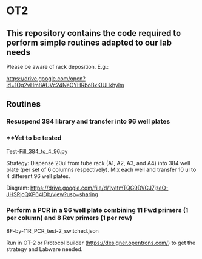 # OT2
## This repository contains the code required to perform simple routines adapted to our lab needs

Please be aware of rack deposition. E.g.:

https://drive.google.com/open?id=1Og2vHm8AUVc24NeOYHRboBxKIULkhylm

## Routines
### Resuspend 384 library and transfer into 96 well plates
### **Yet to be tested

Test-Fill_384_to_4_96.py

Strategy:
Dispense 20ul from tube rack (A1, A2, A3, and A4) into 384 well plate (per set of 6 columns respectively).
Mix each well and transfer 10 ul to 4 different 96 well plates.

Diagram:
https://drive.google.com/file/d/1yetmTQG9DVCJ7jzeO-JHSRjcQXP64lDb/view?usp=sharing

### Perform a PCR in a 96 well plate combining 11 Fwd primers (1 per column) and 8 Rev primers (1 per row)

8F-by-11R_PCR_test-2_switched.json

Run in OT-2 or Protocol builder (https://designer.opentrons.com/) to get the strategy and Labware needed.
